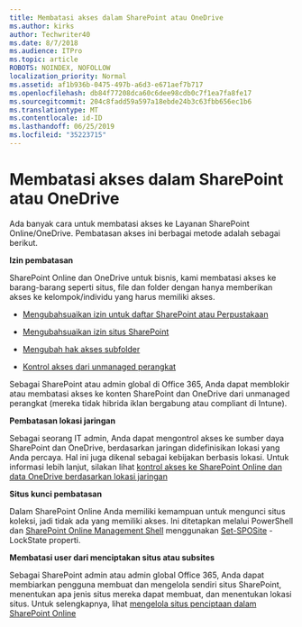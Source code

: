 ```yaml
---
title: Membatasi akses dalam SharePoint atau OneDrive
ms.author: kirks
author: Techwriter40
ms.date: 8/7/2018
ms.audience: ITPro
ms.topic: article
ROBOTS: NOINDEX, NOFOLLOW
localization_priority: Normal
ms.assetid: af1b936b-0475-497b-a6d3-e671aef7b717
ms.openlocfilehash: db84f77208dca60c6dee98cdb0c7f1ea7fa8fe17
ms.sourcegitcommit: 204c8fadd59a597a18ebde24b3c63fbb656ec1b6
ms.translationtype: MT
ms.contentlocale: id-ID
ms.lasthandoff: 06/25/2019
ms.locfileid: "35223715"
---
```

# <a name="restrict-access-in-sharepoint-or-onedrive"></a>Membatasi akses dalam SharePoint atau OneDrive

Ada banyak cara untuk membatasi akses ke Layanan SharePoint Online/OneDrive. Pembatasan akses ini berbagai metode adalah sebagai berikut. 

**Izin pembatasan**

SharePoint Online dan OneDrive untuk bisnis, kami membatasi akses ke barang-barang seperti situs, file dan folder dengan hanya memberikan akses ke kelompok/individu yang harus memiliki akses.

- [Mengubahsuaikan izin untuk daftar SharePoint atau Perpustakaan](https://support.office.com/article/Customize-permissions-for-a-SharePoint-list-or-library-02d770f3-59eb-4910-a608-5f84cc297782)

- [Mengubahsuaikan izin situs SharePoint](https://docs.microsoft.com/sharepoint/customize-sharepoint-site-permissions)

- [Mengubah hak akses subfolder](https://support.office.com/article/Change-the-permissions-on-a-subfolder-5427BD7C-F20A-4F75-8CF2-5359DD45A1A6)

- [Kontrol akses dari unmanaged perangkat](https://docs.microsoft.com/sharepoint/control-access-from-unmanaged-devices)

Sebagai SharePoint atau admin global di Office 365, Anda dapat memblokir atau membatasi akses ke konten SharePoint dan OneDrive dari unmanaged perangkat (mereka tidak hibrida iklan bergabung atau compliant di Intune).

**Pembatasan lokasi jaringan**

Sebagai seorang IT admin, Anda dapat mengontrol akses ke sumber daya SharePoint dan OneDrive, berdasarkan jaringan didefinisikan lokasi yang Anda percaya. Hal ini juga dikenal sebagai kebijakan berbasis lokasi. Untuk informasi lebih lanjut, silakan lihat [kontrol akses ke SharePoint Online dan data OneDrive berdasarkan lokasi jaringan](https://docs.microsoft.com/sharepoint/control-access-based-on-network-location)

**Situs kunci pembatasan** 

Dalam SharePoint Online Anda memiliki kemampuan untuk mengunci situs koleksi, jadi tidak ada yang memiliki akses. Ini ditetapkan melalui PowerShell dan [SharePoint Online Management Shell](https://docs.microsoft.com/powershell/sharepoint/sharepoint-online/connect-sharepoint-online?view=sharepoint-ps) menggunakan [Set-SPOSite](https://docs.microsoft.com/powershell/module/sharepoint-online/set-sposite?view=sharepoint-ps) - LockState properti.

**Membatasi user dari menciptakan situs atau subsites**

Sebagai SharePoint admin atau admin global Office 365, Anda dapat membiarkan pengguna membuat dan mengelola sendiri situs SharePoint, menentukan apa jenis situs mereka dapat membuat, dan menentukan lokasi situs. Untuk selengkapnya, lihat [mengelola situs penciptaan dalam SharePoint Online](https://docs.microsoft.com/sharepoint/manage-site-creation)

